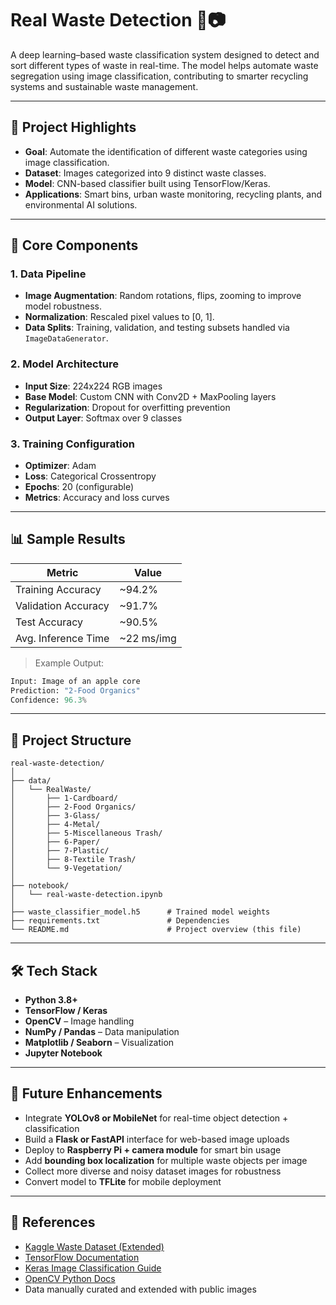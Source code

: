 # Real Waste Detection 🚮📷

A deep learning–based waste classification system designed to detect and sort different types of waste in real-time. The model helps automate waste segregation using image classification, contributing to smarter recycling systems and sustainable waste management.

---

## 🌟 Project Highlights

- **Goal**: Automate the identification of different waste categories using image classification.
- **Dataset**: Images categorized into 9 distinct waste classes.
- **Model**: CNN-based classifier built using TensorFlow/Keras.
- **Applications**: Smart bins, urban waste monitoring, recycling plants, and environmental AI solutions.

---

## 🧠 Core Components

### 1. Data Pipeline

- **Image Augmentation**: Random rotations, flips, zooming to improve model robustness.
- **Normalization**: Rescaled pixel values to [0, 1].
- **Data Splits**: Training, validation, and testing subsets handled via `ImageDataGenerator`.

### 2. Model Architecture

- **Input Size**: 224x224 RGB images
- **Base Model**: Custom CNN with Conv2D + MaxPooling layers
- **Regularization**: Dropout for overfitting prevention
- **Output Layer**: Softmax over 9 classes

### 3. Training Configuration

- **Optimizer**: Adam
- **Loss**: Categorical Crossentropy
- **Epochs**: 20 (configurable)
- **Metrics**: Accuracy and loss curves

---

## 📊 Sample Results

| Metric              | Value     |
|---------------------|-----------|
| Training Accuracy   | ~94.2%    |
| Validation Accuracy | ~91.7%    |
| Test Accuracy       | ~90.5%    |
| Avg. Inference Time | ~22 ms/img|

> Example Output:
```python
Input: Image of an apple core  
Prediction: "2-Food Organics"  
Confidence: 96.3%
```

---

## 📁 Project Structure

```
real-waste-detection/
│
├── data/
│   └── RealWaste/
│       ├── 1-Cardboard/
│       ├── 2-Food Organics/
│       ├── 3-Glass/
│       ├── 4-Metal/
│       ├── 5-Miscellaneous Trash/
│       ├── 6-Paper/
│       ├── 7-Plastic/
│       ├── 8-Textile Trash/
│       └── 9-Vegetation/
│
├── notebook/
│   └── real-waste-detection.ipynb
│
├── waste_classifier_model.h5      # Trained model weights
├── requirements.txt               # Dependencies
└── README.md                      # Project overview (this file)
```

---

## 🛠️ Tech Stack

- **Python 3.8+**
- **TensorFlow / Keras**
- **OpenCV** – Image handling
- **NumPy / Pandas** – Data manipulation
- **Matplotlib / Seaborn** – Visualization
- **Jupyter Notebook**

---

## 🚀 Future Enhancements

- Integrate **YOLOv8 or MobileNet** for real-time object detection + classification
- Build a **Flask or FastAPI** interface for web-based image uploads
- Deploy to **Raspberry Pi + camera module** for smart bin usage
- Add **bounding box localization** for multiple waste objects per image
- Collect more diverse and noisy dataset images for robustness
- Convert model to **TFLite** for mobile deployment

---

## 📌 References

- [Kaggle Waste Dataset (Extended)](https://www.kaggle.com/)
- [TensorFlow Documentation](https://www.tensorflow.org/)
- [Keras Image Classification Guide](https://keras.io/guides/)
- [OpenCV Python Docs](https://docs.opencv.org/)
- Data manually curated and extended with public images
